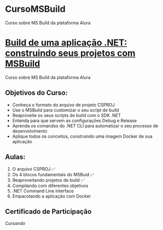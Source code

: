 # CursoMSBuild
Curso sobre MS Build da plataforma Alura

# [Build de uma aplicação .NET: construindo seus projetos com MSBuild](https://cursos.alura.com.br/course/msbuild-dotnet-cli)
Curso sobre MS Build da plataforma Alura

## Objetivos do Curso:

* Conheça o formato do arquivo de projeto CSPROJ
* Use o MSBuild para customizar o seu script de build
* Reaproveite os seus scripts de build com o SDK .NET
* Entenda para que servem as configurações Debug e Release
* Aprenda os comandos do .NET CLI para automatizar o seu processo de desenvolvimento
* Aplique todos os conceitos, construindo uma imagem Docker de sua aplicação

## Aulas:

1. O arquivo CSPROJ :white_check_mark:
2. Os 4 blocos fundamentais do MSBuid :white_check_mark:
3. Reaproveitando projetos de build :white_check_mark:
4. Compilando com diferentes objetivos
5. .NET Command Line Interface
6. Empacotando a aplicação com Docker

## Certificado de Participação
*Cursando*
